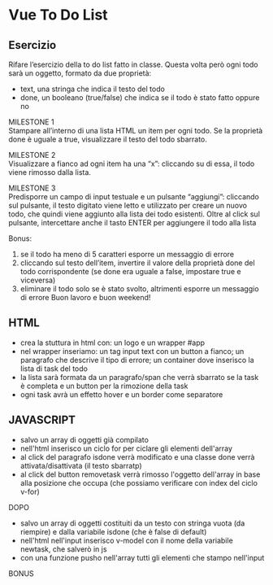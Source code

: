 Vue To Do List
===

## Esercizio 

Rifare l’esercizio della to do list fatto in classe.
Questa volta però ogni todo sarà un oggetto, formato da due proprietà:
- text, una stringa che indica il testo del todo
- done, un booleano (true/false) che indica se il todo è stato fatto oppure no

MILESTONE 1   
Stampare all’interno di una lista HTML un item per ogni todo.
Se la proprietà done è uguale a true, visualizzare il testo del todo sbarrato.

MILESTONE 2   
Visualizzare a fianco ad ogni item ha una “x”: cliccando su di essa, il todo viene rimosso dalla lista.

MILESTONE 3   
Predisporre un campo di input testuale e un pulsante “aggiungi”: cliccando sul pulsante, il testo digitato viene letto e utilizzato per creare un nuovo todo, che quindi viene aggiunto alla lista dei todo esistenti.
Oltre al click sul pulsante, intercettare anche il tasto ENTER per aggiungere il todo alla lista

Bonus:
1. se il todo ha meno di 5 caratteri esporre un messaggio di errore
2. cliccando sul testo dell’item, invertire il valore della proprietà done del todo corrispondente (se done era uguale a false, impostare true e viceversa)
3. eliminare il todo solo se è stato svolto, altrimenti esporre un messaggio di errore
Buon lavoro e buon weekend!

## HTML

- crea la stuttura in html con: un logo e un wrapper #app
- nel wrapper inseriamo: un tag input text con un button a fianco; un paragrafo che descrive il tipo di errore; un container dove inserisco la lista di task del todo
- la lista sarà formata da un paragrafo/span che verrà sbarrato se la task è completa e un button per la rimozione della task
- ogni task avrà un effetto hover e un border come separatore

## JAVASCRIPT
- salvo un array di oggetti già compilato
- nell'html inserisco un ciclo for per ciclare gli elementi dell'array 
- al click del paragrafo isdone verrà modificato e una classe done verrà attivata/disattivata (il testo sbarratp)
- al click del button removetask verrà rimosso l'oggetto dell'array in base alla posizione che occupa (che possiamo verificare con index del ciclo v-for)

DOPO
- salvo un array di oggetti costituiti da un testo con stringa vuota (da riempire) e dalla variabile isdone (che è false di default)
- nell'html nell'input inserisco v-model con il nome della variabile newtask, che salverò in js
- con una funzione pusho nell'array tutti gli elementi che stampo nell'input

BONUS

